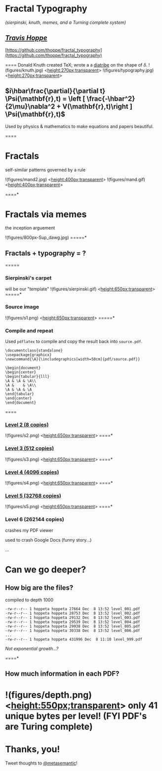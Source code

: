 # Fractal Typography
_(sierpinski, knuth, memes, and a Turning complete system)_

*[Travis Hoppe](http://thoppe.github.io/)*
----------
[https://github.com/thoppe/fractal_typography](https://github.com/thoppe/fractal_typography)

====
Donald Knuth created TeX; wrote a a [diatribe](http://www-cs-faculty.stanford.edu/~uno/cm.html) on the shape of $\delta$.
!(figures/knuth.jpg) <<height:270px;transparent>> 
!(figures/typography.jpg) <<height:270px;transparent>>


## $i\hbar\frac{\partial}{\partial t} \Psi(\mathbf{r},t) = \left [ \frac{-\hbar^2}{2\mu}\nabla^2 + V(\mathbf{r},t)\right ] \Psi(\mathbf{r},t)$
Used by physics & mathematics to make equations and papers beautiful.

====
# Fractals
self-similar patterns governed by a rule

!(figures/mand2.jpg) <<height:400px;transparent>>
!(figures/mand.gif) <<height:400px;transparent>>

====*
# Fractals via memes
the inception arguement

!(figures/800px-Sup_dawg.jpg)
=====*
## Fractals + typography = ?
=====
### Sierpinski's carpet
will be our "template"
!(figures/sierpinski.gif) <<height:650px;transparent>>
=====*
### Source image
!(figures/s1.png) <<height:650px;transparent>>
=====*
### Compile and repeat
Used `pdflatex` to compile and copy the result back into `source.pdf`.

    \documentclass{standalone}
    \usepackage{graphicx}
    \newcommand{\A}{\includegraphics[width=50cm]{pdf/source.pdf}}
    
    \begin{document}
    \begin{center}
    \begin{tabular}{lll}
    \A & \A & \A\\
    \A &    & \A\\
    \A & \A & \A
    \end{tabular}
    \end{center}
    \end{document}

====
### [Level 2 (8 copies)](pdf/level_002.pdf)
!(figures/s2.png) <<height:650px;transparent>>
====*
### [Level 3 (512 copies)](pdf/level_003.pdf)
!(figures/s3.png) <<height:650px;transparent>>
====*
### [Level 4 (4096 copies)](pdf/level_004.pdf)
!(figures/s4.png) <<height:650px;transparent>>
====*
### [Level 5 (32768 copies)](pdf/level_005.pdf)
!(figures/s5.png) <<height:650px;transparent>>
====*
### Level 6 (262144 copies)

crashes my PDF viewer

used to crash Google Docs (funny story...)

...

Can we go deeper?
====
## How big are the files?
compiled to depth 1000

    -rw-r--r-- 1 hoppeta hoppeta 27664 Dec  8 13:52 level_001.pdf
    -rw-r--r-- 1 hoppeta hoppeta 28753 Dec  8 13:52 level_002.pdf
    -rw-r--r-- 1 hoppeta hoppeta 29132 Dec  8 13:52 level_003.pdf
    -rw-r--r-- 1 hoppeta hoppeta 29539 Dec  8 13:52 level_004.pdf
    -rw-r--r-- 1 hoppeta hoppeta 29938 Dec  8 13:52 level_005.pdf
    -rw-r--r-- 1 hoppeta hoppeta 30338 Dec  8 13:52 level_006.pdf
    ...
    -rw-r--r-- 1 hoppeta hoppeta 431996 Dec  8 11:10 level_999.pdf

_Not exponential growth...?_

====*
## How much information in each PDF?
!(figures/depth.png) <<height:550px;transparent>>
only 41 unique bytes per level!  (FYI PDF's are Turing complete)
====

# Thanks, you!
Tweet thoughts to [@metasemantic](https://twitter.com/metasemantic)!